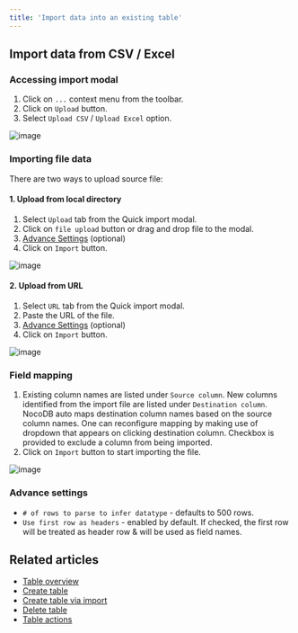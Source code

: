 ```yaml
---
title: 'Import data into an existing table'
---
```



## Import data from CSV / Excel

### Accessing import modal
1. Click on `...` context menu from the toolbar.
2. Click on `Upload` button.
3. Select `Upload CSV` / `Upload Excel` option.    
  
![image](/img/v2/upload-csv-1.png)

### Importing file data
There are two ways to upload source file:

#### 1. Upload from local directory
1. Select `Upload` tab from the Quick import modal.
2. Click on `file upload` button or drag and drop file to the modal.
3. [Advance Settings](#advance-settings) (optional)
4. Click on `Import` button.  
  
![image](/img/v2/upload-csv-2.png)

#### 2. Upload from URL
1. Select `URL` tab from the Quick import modal.
2. Paste the URL of the file.
3. [Advance Settings](#advance-settings) (optional)
4. Click on `Import` button.

![image](/img/v2/upload-csv-url.png)

### Field mapping
1. Existing column names are listed under `Source column`. New columns identified from the import file are listed under `Destination column`. NocoDB auto maps destination column names based on the source column names. One can reconfigure mapping by making use of dropdown that appears on clicking destination column. Checkbox is provided to exclude a column from being imported.
2. Click on `Import` button to start importing the file.

![image](/img/v2/upload-csv-3.png)

### Advance settings
- `# of rows to parse to infer datatype` - defaults to 500 rows.
- `Use first row as headers` - enabled by default. If checked, the first row will be treated as header row & will be used as field names.

## Related articles
- [Table overview](/tables/table-overview)
- [Create table](/tables/create-table)
- [Create table via import](/tables/create-table-via-import)
- [Delete table](/tables/delete-table)
- [Table actions](/tables/actions-on-table)

